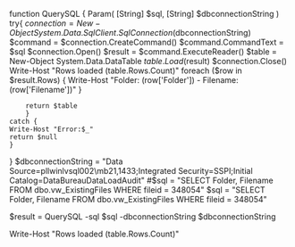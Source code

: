 function QuerySQL {
    Param(  [String] $sql,
            [String] $dbconnectionString
          )
    try{
        $connection = New-Object System.Data.SqlClient.SqlConnection($dbconnectionString)
        $command = $connection.CreateCommand()
        $command.CommandText = $sql
        $connection.Open()
        $result = $command.ExecuteReader()
        $table = New-Object System.Data.DataTable
        $table.Load($result)
        $connection.Close()
        Write-Host "Rows loaded $($table.Rows.Count)"
        foreach ($row in $result.Rows) {
            Write-Host "Folder: $($row['Folder']) - Filename: $($row['Filename'])"
        }

        return $table
        }
    catch {
    Write-Host "Error:$_"
    return $null
    }

}
$dbconnectionString = "Data Source=pllwinlvsql002\mb21,1433;Integrated Security=SSPI;Initial Catalog=DataBureauDataLoadAudit"
#$sql = "SELECT Folder, Filename FROM dbo.vw_ExistingFiles WHERE fileid = 348054"
$sql = "SELECT Folder, Filename FROM dbo.vw_ExistingFiles WHERE fileid = 348054"

$result = QuerySQL -sql $sql -dbconnectionString $dbconnectionString

Write-Host "Rows loaded $($table.Rows.Count)"

